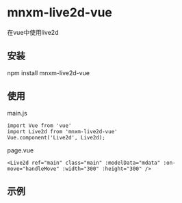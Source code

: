 # mnxm-live2d-vue
在vue中使用live2d

## 安装
npm install mnxm-live2d-vue

## 使用
main.js
```
import Vue from 'vue'
import Live2d from 'mnxm-live2d-vue'
Vue.component('Live2d', Live2d);
```
page.vue
```
<Live2d ref="main" class="main" :modelData="mdata" :on-move="handleMove" :width="300" :height="300" />
```

## 示例
